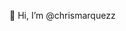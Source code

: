 👋 Hi, I’m @chrismarquezz
<!---
chrismarquezz/chrismarquezz is a ✨ special ✨ repository because its `README.md` (this file) appears on your GitHub profile.
You can click the Preview link to take a look at your changes.
--->
